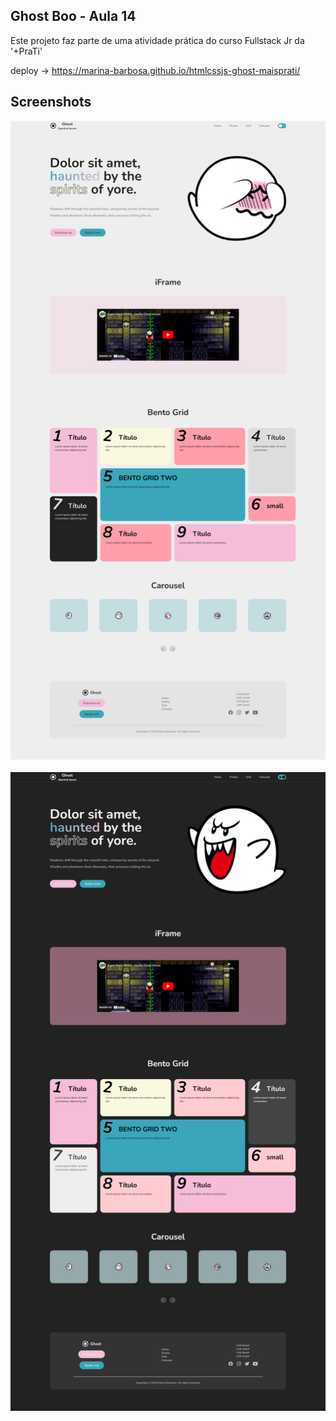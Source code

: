 ## Ghost Boo - Aula 14

Este projeto faz parte de uma atividade prática do curso Fullstack Jr da '+PraTi'

 deploy -> https://marina-barbosa.github.io/htmlcssjs-ghost-maisprati/

 ## Screenshots

<img src="assets/screencapture-light.png" alt="Screenshot do Site">

<br>
<br>

<img src="assets/screencapture-dark.png" alt="Screenshot do Site">
